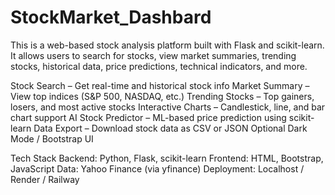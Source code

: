 # StockMarket_Dashbard

This is a web-based stock analysis platform built with Flask and scikit-learn. It allows users to search for stocks, view market summaries, trending stocks, historical data, price predictions, technical indicators, and more.

 Stock Search – Get real-time and historical stock info
 Market Summary – View top indices (S&P 500, NASDAQ, etc.)
 Trending Stocks – Top gainers, losers, and most active stocks
 Interactive Charts – Candlestick, line, and bar chart support
 AI Stock Predictor – ML-based price prediction using scikit-learn
 Data Export – Download stock data as CSV or JSON
 Optional Dark Mode / Bootstrap UI

 Tech Stack
Backend: Python, Flask, scikit-learn
Frontend: HTML, Bootstrap, JavaScript
Data: Yahoo Finance (via yfinance)
Deployment: Localhost / Render / Railway
